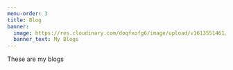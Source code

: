 ```yaml
---
menu-order: 3
title: Blog
banner:
  image: https://res.cloudinary.com/doqfxofg6/image/upload/v1613551461/pexels-quang-nguyen-vinh-2166711_unxg3w.jpg
  banner_text: My Blogs
---
```

These are my blogs